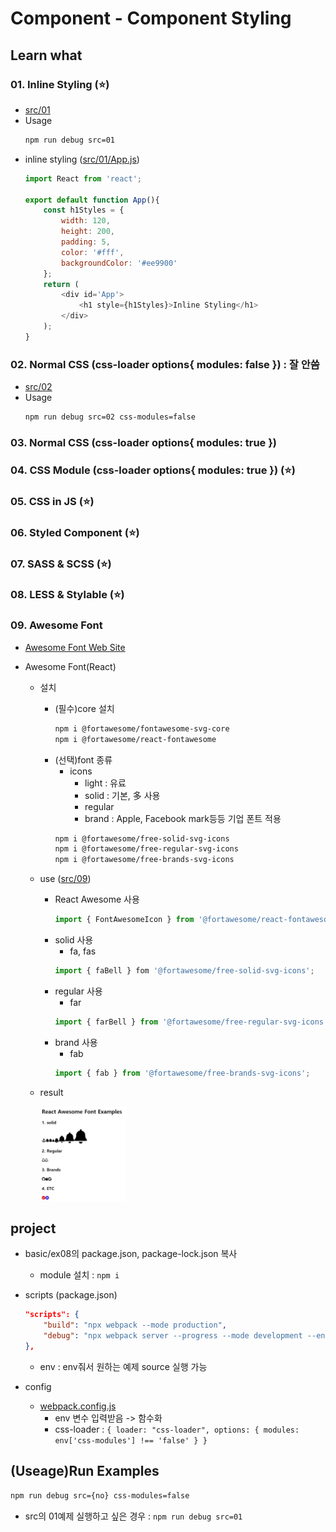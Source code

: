# Component - Component Styling

## Learn what

### 01. Inline Styling (:star:)
* [src/01](src/01)
* Usage
    ```bash
    npm run debug src=01
    ```
* inline styling ([src/01/App.js](src/01/App.js))
    ```js
    import React from 'react';

    export default function App(){
        const h1Styles = {
            width: 120,
            height: 200,
            padding: 5,
            color: '#fff',
            backgroundColor: '#ee9900'
        };
        return (
            <div id='App'>
                <h1 style={h1Styles}>Inline Styling</h1>
            </div>
        );
    }
    ```

### 02. Normal CSS (css-loader options{ modules: false }) : 잘 안씀
* [src/02](src/02)
* Usage
    ```bash
    npm run debug src=02 css-modules=false
    ```

### 03. Normal CSS (css-loader options{ modules: true }) 
### 04. CSS Module (css-loader options{ modules: true }) (:star:)
### 05. CSS in JS (:star:)
### 06. Styled Component (:star:)
### 07. SASS & SCSS (:star:)
### 08. LESS & Stylable (:star:)
### 09. Awesome Font

* [Awesome Font  Web Site](https://fontawesome.com/)

* Awesome Font(React) 
    * 설치
        * (필수)core 설치
            ```bash
            npm i @fortawesome/fontawesome-svg-core
            npm i @fortawesome/react-fontawesome
            ```
        * (선택)font 종류
            * icons
                * light : 유료
                * solid : 기본, 多 사용
                * regular
                * brand : Apple, Facebook mark등등 기업 폰트 적용
            ```bash
            npm i @fortawesome/free-solid-svg-icons
            npm i @fortawesome/free-regular-svg-icons
            npm i @fortawesome/free-brands-svg-icons
            ```
    * use ([src/09](src/09/App.js))
        * React Awesome 사용
            ```js
            import { FontAwesomeIcon } from '@fortawesome/react-fontawesome';
            ```
        * solid 사용
            * fa, fas
            ```js
            import { faBell } fom '@fortawesome/free-solid-svg-icons';
            ```
        * regular 사용
            * far
            ```js
            import { farBell } from '@fortawesome/free-regular-svg-icons';
            ```
        * brand 사용
            * fab
            ```js
            import { fab } from '@fortawesome/free-brands-svg-icons';
            ```
    * result

        <img src='../../image/component-ex02-font-result.jpg' width='30%' />

## project

* basic/ex08의 package.json, package-lock.json 복사
    * module 설치 : ```npm i```

* scripts (package.json)
    ```json
    "scripts": {
        "build": "npx webpack --mode production",
        "debug": "npx webpack server --progress --mode development --env"
    },
    ```
    * env : env줘서 원하는 예제 source 실행 가능
* config
    * [webpack.config.js](webpack.config.js)
        * env 변수 입력받음 -> 함수화
        * css-loader : ```{ loader: "css-loader", options: { modules: env['css-modules'] !== 'false' } }```

## (Useage)Run Examples

```bash
npm run debug src={no} css-modules=false
```
* src의 01예제 실행하고 싶은 경우 : ```npm run debug src=01```
 